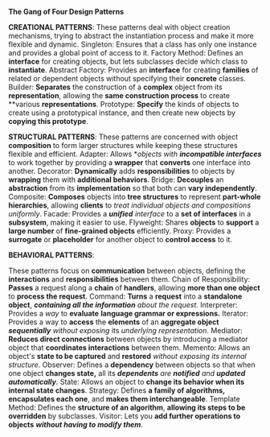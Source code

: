**The Gang of Four Design Patterns**

**CREATIONAL PATTERNS**:
These patterns deal with object creation mechanisms, trying to abstract the instantiation process and make it more flexible and dynamic.
Singleton: Ensures that a class has only one instance and provides a global point of access to it.
Factory Method: Defines an **interface** for creating objects, but lets subclasses decide which class to **instantiate**.
Abstract Factory: Provides an **interface** for creating **families** of related or dependent objects without specifying their **concrete** classes.
Builder: **Separates** the construction of a **complex** object from its **representation**, allowing the **same construction process** to create **various **representations**.
Prototype: **Specify** the kinds of objects to create using a prototypical instance, and then create new objects by **copying this prototype**.

**STRUCTURAL PATTERNS**:
These patterns are concerned with object **composition** to form larger structures while keeping these structures flexible and efficient.
Adapter: Allows **objects with **incompatible interfaces*** to work together by providing a **wrapper** that **converts** one interface into another.
Decorator: **Dynamically** adds **responsibilities** to objects by **wrapping** them with **additional behaviors**.
Bridge: **Decouples** an **abstraction** from its **implementation** so that both can **vary independently**.
Composite: **Composes** objects into **tree structures** to represent **part-whole hierarchies**, allowing **clients** to *treat individual objects and compositions uniformly*.
Facade: Provides a ***unified** interface* to a **set of interfaces** in a **subsystem**, making it easier to use.
Flyweight: Shares **objects** to **support** a **large number** of **fine-grained objects** efficiently.
Proxy: Provides a **surrogate** or **placeholder** for another object to **control access** to it.

**BEHAVIORAL PATTERNS**:

These patterns focus on **communication** between objects, defining the **interactions** and **responsibilities** between them.
Chain of Responsibility: **Passes** a request along a **chain** of **handlers**, allowing **more than one object** to **process the request**.
Command: **Turns** a **request** into a **standalone object**, ***containing all the information*** *about the request.*
Interpreter: Provides a *way* to **evaluate** **language grammar or expressions.**
Iterator: Provides a way to **access** the **elements** of an **aggregate object** ***sequentially*** *without exposing* its *underlying representation*.
Mediator: **Reduces direct connections** between objects by introducing a mediator object that **coordinates interactions** between them.
Memento: Allows an object's **state to be captured** and **restored** *without exposing its internal structure*.
Observer: Defines a **dependency** between objects so that when one object **changes state,** all its ***dependents** are **notified** and **updated** **automatically**.*
State: Allows an object to **change its behavior when its internal state changes**.
Strategy: Defines **a family of algorithms,** **encapsulates each one**, and **makes them interchangeable**.
Template Method: Defines the **structure of an algorithm**, **allowing its steps to be overridden** by subclasses.
Visitor: Lets you **add further operations to objects** ***without having to modify them***.
